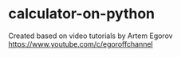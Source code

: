 # calculator-on-python
Created based on video tutorials by Artem Egorov
https://www.youtube.com/c/egoroffchannel
